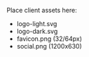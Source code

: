 Place client assets here:

- logo-light.svg
- logo-dark.svg
- favicon.png (32/64px)
- social.png (1200x630)

